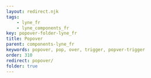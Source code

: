 ```yaml
---
layout: redirect.njk
tags: 
    - lyne_fr
    - lyne_components_fr
key: popover-folder-lyne_fr
title: Popover
parent: components-lyne_fr
keywords: popover, pop, over, trigger, popver-trigger
order: 310
redirect: popover/
folder: true
---
```

